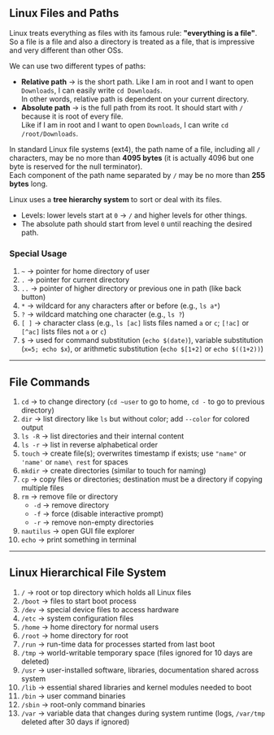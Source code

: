 ## Linux Files and Paths

Linux treats everything as files with its famous rule: **"everything is a file"**.  
So a file is a file and also a directory is treated as a file, that is impressive and very different than other OSs.  

We can use two different types of paths:

- **Relative path** → is the short path. Like I am in root and I want to open `Downloads`, I can easily write `cd Downloads`.  
  In other words, relative path is dependent on your current directory.  
- **Absolute path** → is the full path from its root. It should start with `/` because it is root of every file.  
  Like if I am in root and I want to open `Downloads`, I can write `cd /root/Downloads`.  

In standard Linux file systems (ext4), the path name of a file, including all `/` characters, may be no more than **4095 bytes** (it is actually 4096 but one byte is reserved for the null terminator).  
Each component of the path name separated by `/` may be no more than **255 bytes** long.  

Linux uses a **tree hierarchy system** to sort or deal with its files.  
- Levels: lower levels start at `0` → `/` and higher levels for other things.  
- The absolute path should start from level `0` until reaching the desired path.  

### Special Usage

1. `~` → pointer for home directory of user  
2. `.` → pointer for current directory  
3. `..` → pointer of higher directory or previous one in path (like back button)  
4. `*` → wildcard for any characters after or before (e.g., `ls a*`)  
5. `?` → wildcard matching one character (e.g., `ls ?`)  
6. `[ ]` → character class (e.g., `ls [ac]` lists files named `a` or `c`; `[!ac]` or `[^ac]` lists files not `a` or `c`)  
7. `$` → used for command substitution (`echo $(date)`), variable substitution (`x=5; echo $x`), or arithmetic substitution (`echo $[1+2]` or `echo $((1+2))`)  

---

## File Commands

1. `cd` → to change directory (`cd ~user` to go to home, `cd -` to go to previous directory)  
2. `dir` → list directory like `ls` but without color; add `--color` for colored output  
3. `ls -R` → list directories and their internal content  
4. `ls -r` → list in reverse alphabetical order  
5. `touch` → create file(s); overwrites timestamp if exists; use `"name"` or `'name'` or `name\ rest` for spaces  
6. `mkdir` → create directories (similar to touch for naming)  
7. `cp` → copy files or directories; destination must be a directory if copying multiple files  
8. `rm` → remove file or directory  
   - `-d` → remove directory  
   - `-f` → force (disable interactive prompt)  
   - `-r` → remove non-empty directories  
9. `nautilus` → open GUI file explorer  
10. `echo` → print something in terminal  

---

## Linux Hierarchical File System

1. `/` → root or top directory which holds all Linux files  
2. `/boot` → files to start boot process  
3. `/dev` → special device files to access hardware  
4. `/etc` → system configuration files  
5. `/home` → home directory for normal users  
6. `/root` → home directory for root  
7. `/run` → run-time data for processes started from last boot  
8. `/tmp` → world-writable temporary space (files ignored for 10 days are deleted)  
9. `/usr` → user-installed software, libraries, documentation shared across system  
10. `/lib` → essential shared libraries and kernel modules needed to boot  
11. `/bin` → user command binaries  
12. `/sbin` → root-only command binaries  
13. `/var` → variable data that changes during system runtime (logs, `/var/tmp` deleted after 30 days if ignored)
